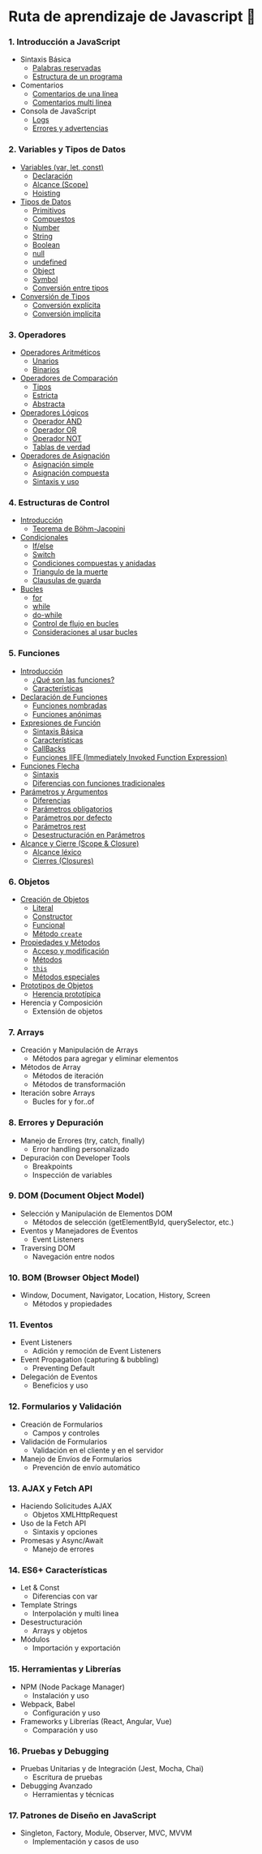 # Ruta de aprendizaje de Javascript 🚀

### 1. **Introducción a JavaScript**
- Sintaxis Básica
    - [Palabras reservadas](/temario/01-introduccion/01-sintaxis-basica/01-palabras-reservadas.md)
    - [Estructura de un programa](/temario/01-introduccion/01-sintaxis-basica/02-estructura-de-un-programa.md)
- Comentarios
    - [Comentarios de una línea](./temario/01-introduccion/02-comentarios/03-comentarios-en-una-linea.md)
    - [Comentarios multi linea](./temario/01-introduccion/02-comentarios/04-comentarios-multilinea.md)
- Consola de JavaScript
    - [Logs](./temario/01-introduccion/03-consola-de-javascript/05-logs.md)
    - [Errores y advertencias](./temario/01-introduccion/03-consola-de-javascript/06-errores-y-advertencias.md)

### 2. **Variables y Tipos de Datos**
- [Variables (var, let, const)](./temario/02-variables-y-tipos-de-datos/variables-var-let-const.md)
    - [Declaración](./temario/02-variables-y-tipos-de-datos/variables-var-let-const.md#declaración)
    - [Alcance (Scope)](./temario/02-variables-y-tipos-de-datos/variables-var-let-const.md#alcance-scope)
    - [Hoisting](./temario/02-variables-y-tipos-de-datos/variables-var-let-const.md#hoisting)
- [Tipos de Datos](./temario/02-variables-y-tipos-de-datos/tipos-de-datos.md)
    - [Primitivos](./temario/02-variables-y-tipos-de-datos/tipos-de-datos.md#tipos-de-datos-primitivos)
    - [Compuestos](./temario/02-variables-y-tipos-de-datos/tipos-de-datos.md#tipos-de-datos-compuestos)
    - [Number](./temario/02-variables-y-tipos-de-datos/tipos-de-datos.md#Number)
    - [String](./temario/02-variables-y-tipos-de-datos/tipos-de-datos.md#String)
    - [Boolean](./temario/02-variables-y-tipos-de-datos/tipos-de-datos.md#Boolean)
    - [null](./temario/02-variables-y-tipos-de-datos/tipos-de-datos.md#null)
    - [undefined](./temario/02-variables-y-tipos-de-datos/tipos-de-datos.md#undefined)
    - [Object](./temario/02-variables-y-tipos-de-datos/tipos-de-datos.md#Object)
    - [Symbol](./temario/02-variables-y-tipos-de-datos/tipos-de-datos.md#Symbol)
    - [Conversión entre tipos](./temario/02-variables-y-tipos-de-datos/tipos-de-datos.md#conversión-entre-tipos-coerción)
- [Conversión de Tipos](./temario/02-variables-y-tipos-de-datos/conversion-de-tipos.md)
    - [Conversión explícita](./temario/02-variables-y-tipos-de-datos/conversion-de-tipos.md#coercion-explicita)
    - [Conversión implícita](./temario/02-variables-y-tipos-de-datos/conversion-de-tipos.md#coercion-implícita)

### 3. **Operadores**
- [Operadores Aritméticos](./temario/03-operadores/operadores-aritmeticos.md)
    - [Unarios](./temario/03-operadores/operadores-aritmeticos.md#operadores-unarios)
    - [Binarios](./temario/03-operadores/operadores-aritmeticos.md#operadores-binarios)
- [Operadores de Comparación](./temario/03-operadores/operadores-comparacion.md)
    - [Tipos](./temario/03-operadores/operadores-comparacion.md#tipos-de-comparación)
    - [Estricta](./temario/03-operadores/operadores-comparacion.md#comparación-estricta)
    - [Abstracta](./temario/03-operadores/operadores-comparacion.md#comparación-abstracta)
- [Operadores Lógicos](./temario/03-operadores/operadores-logicos.md)
    - [Operador AND](./temario/03-operadores/operadores-logicos.md#and)
    - [Operador OR](./temario/03-operadores/operadores-logicos.md#or)
    - [Operador NOT](./temario/03-operadores/operadores-logicos.md#not)
    - [Tablas de verdad](./temario/03-operadores/operadores-logicos.md#tablas-de-verdad)
- [Operadores de Asignación](./temario/03-operadores/operadores-asignacion.md)
    - [Asignación simple](./temario/03-operadores/operadores-asignacion.md#asignación-simple)
    - [Asignación compuesta](./temario/03-operadores/operadores-asignacion.md#asignación-compuesta)
    - [Sintaxis y uso](./temario/03-operadores/operadores-ternarios.md)

### 4. **Estructuras de Control**
- [Introducción](./temario/04-estructuras-de-control/introduccion.md)
    - [Teorema de Böhm-Jacopini](./temario/04-estructuras-de-control/introduccion.md#teorema-de-böhm-jacopini)
- [Condicionales](./temario/04-estructuras-de-control/condicionales.md)
    - [If/else](./temario/04-estructuras-de-control/condicionales.md#ifelse)
    - [Switch](./temario/04-estructuras-de-control/condicionales.md#switch)
    - [Condiciones compuestas y anidadas](./temario/04-estructuras-de-control/condicionales.md#condicionales-compuestas-y-anidadas)
    - [Triangulo de la muerte](./temario/04-estructuras-de-control/condicionales.md#triangulo-de-la-muerte)
    - [Clausulas de guarda](./temario/04-estructuras-de-control/condicionales.md#clausulas-de-guarda)
- [Bucles](./temario/04-estructuras-de-control/bucles.md)
    - [for](./temario/04-estructuras-de-control/bucles.md#bucle-for)
    - [while](./temario/04-estructuras-de-control/bucles.md#bucle-while)
    - [do-while](./temario/04-estructuras-de-control/bucles.md#bucle-dowhile)
    - [Control de flujo en bucles](./temario/04-estructuras-de-control/bucles.md#control-de-flujo-en-bucles)
    - [Consideraciones al usar bucles](./temario/04-estructuras-de-control/bucles.md#consideraciones-al-usar-bucles)

### 5. **Funciones**
- [Introducción](./temario/05-funciones/introduccion.md)
    - [¿Qué son las funciones?](./temario/05-funciones/introduccion.md#¿qué-son)
    - [Características](./temario/05-funciones/introduccion.md#características)
- [Declaración de Funciones](./temario/05-funciones/declaracion.md)
    - [Funciones nombradas](./temario/05-funciones/declaracion.md#funciones-nombradas)
    - [Funciones anónimas](./temario/05-funciones/declaracion.md#funciones-anónimas)
- [Expresiones de Función](./temario/05-funciones/expresiones.md)
    - [Sintaxis Básica](./temario/05-funciones/expresiones.md#sintaxis-básica)
    - [Características](./temario/05-funciones/expresiones.md#características)
    - [CallBacks](./temario/05-funciones/expresiones.md#uso-como-callbacks)
    - [Funciones IIFE (Immediately Invoked Function Expression)](./temario/05-funciones/expresiones.md#iife-immediately-invoked-function-expression)
- [Funciones Flecha](./temario/05-funciones/funciones_flecha.md)
    - [Sintaxis](./temario/05-funciones/funciones_flecha.md#1-sintaxis)
    - [Diferencias con funciones tradicionales](./temario/05-funciones/funciones_flecha.md#diferencias-entre-función-flecha-y-tradicional)
- [Parámetros y Argumentos](./temario/05-funciones/parametros-argumentos.md)
    - [Diferencias](./temario/05-funciones/parametros-argumentos.md#diferencias)
    - [Parámetros obligatorios](./temario/05-funciones/parametros-argumentos.md#parámetros-obligatorios)
    - [Parámetros por defecto](./temario/05-funciones/parametros-argumentos.md#parámetros-por-defecto)
    - [Parámetros rest](./temario/05-funciones/parametros-argumentos.md#parámetros-rest)
    - [Desestructuración en Parámetros](./temario/05-funciones/parametros-argumentos.md#desestructuración-en-parámetros)
- [Alcance y Cierre (Scope & Closure)](./temario/05-funciones/alcance-cierre.md)
    - [Alcance léxico](./temario/05-funciones/alcance-cierre.md#alcance-scope)
    - [Cierres (Closures)](./temario/05-funciones/alcance-cierre.md#cierre-closure)

### 6. **Objetos**
- [Creación de Objetos](./temario/06-objetos/creacion.md)
    - [Literal](./temario/06-objetos/creacion.md#crear-con-literal-de-objeto)
    - [Constructor](./temario/06-objetos/creacion.md#crear-objeto-con-el-constructor-new-object)
    - [Funcional](./temario/06-objetos/creacion.md#crear-objeto-con-constructor-funcional)
    - [Método `create`](./temario/06-objetos/creacion.md#crear-objeto-con-objectcreate)
- [Propiedades y Métodos](./temario/06-objetos/propiedades-y-metodos.md)
    - [Acceso y modificación](./temario/06-objetos/propiedades-y-metodos.md#acceso-y-modificación-de-propiedades)
    - [Métodos](./temario/06-objetos/propiedades-y-metodos.md#métodos-de-los-objetos)
    - [`this`](./temario/06-objetos/propiedades-y-metodos.md#this-en-métodos)
    - [Métodos especiales](./temario/06-objetos/propiedades-y-metodos.md#métodos-especiales-getters-y-setters)
- [Prototipos de Objetos](./temario/06-objetos/prototipos.md)
    - [Herencia prototípica](./temario/06-objetos/prototipos.md#herencia-prototípica)
- Herencia y Composición
    - Extensión de objetos

### 7. **Arrays**
- Creación y Manipulación de Arrays
    - Métodos para agregar y eliminar elementos
- Métodos de Array
    - Métodos de iteración
    - Métodos de transformación
- Iteración sobre Arrays
    - Bucles for y for..of

### 8. **Errores y Depuración**
- Manejo de Errores (try, catch, finally)
    - Error handling personalizado
- Depuración con Developer Tools
    - Breakpoints
    - Inspección de variables

### 9. **DOM (Document Object Model)**
- Selección y Manipulación de Elementos DOM
    - Métodos de selección (getElementById, querySelector, etc.)
- Eventos y Manejadores de Eventos
    - Event Listeners
- Traversing DOM
    - Navegación entre nodos

### 10. **BOM (Browser Object Model)**
- Window, Document, Navigator, Location, History, Screen
    - Métodos y propiedades

### 11. **Eventos**
- Event Listeners
    - Adición y remoción de Event Listeners
- Event Propagation (capturing & bubbling)
    - Preventing Default
- Delegación de Eventos
    - Beneficios y uso

### 12. **Formularios y Validación**
- Creación de Formularios
    - Campos y controles
- Validación de Formularios
    - Validación en el cliente y en el servidor
- Manejo de Envíos de Formularios
    - Prevención de envío automático

### 13. **AJAX y Fetch API**
- Haciendo Solicitudes AJAX
    - Objetos XMLHttpRequest
- Uso de la Fetch API
    - Sintaxis y opciones
- Promesas y Async/Await
    - Manejo de errores

### 14. **ES6+ Características**
- Let & Const
    - Diferencias con var
- Template Strings
    - Interpolación y multi linea
- Desestructuración
    - Arrays y objetos
- Módulos
    - Importación y exportación

### 15. **Herramientas y Librerías**
- NPM (Node Package Manager)
    - Instalación y uso
- Webpack, Babel
    - Configuración y uso
- Frameworks y Librerías (React, Angular, Vue)
    - Comparación y uso

### 16. **Pruebas y Debugging**
- Pruebas Unitarias y de Integración (Jest, Mocha, Chai)
    - Escritura de pruebas
- Debugging Avanzado
    - Herramientas y técnicas

### 17. **Patrones de Diseño en JavaScript**
- Singleton, Factory, Module, Observer, MVC, MVVM
    - Implementación y casos de uso
